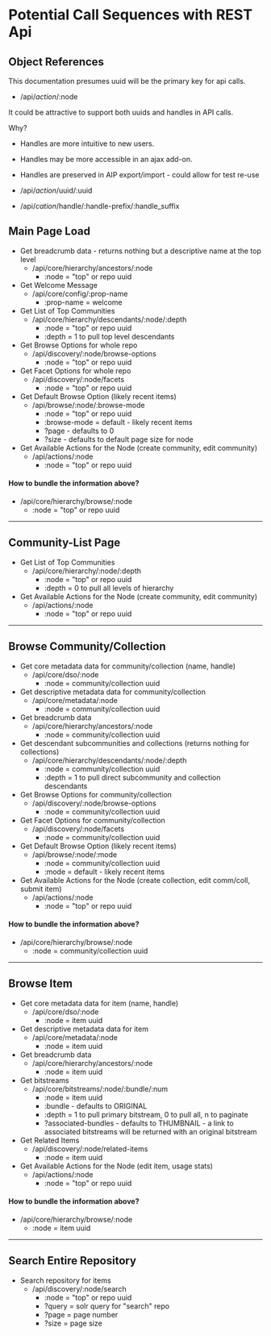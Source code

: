 # Potential Call Sequences with REST Api

## Object References
This documentation presumes uuid will be the primary key for api calls.

* /api/_action_/:node

It could be attractive to support both uuids and handles in API calls.

Why? 
* Handles are more intuitive to new users.  
* Handles may be more accessible in an ajax add-on.  
* Handles are preserved in AIP export/import - could allow for test re-use

* /api/_action_/uuid/:uuid
* /api/_cation_/handle/:handle-prefix/:handle_suffix

## Main Page Load
* Get breadcrumb data - returns nothing but a descriptive name at the top level
  * /api/core/hierarchy/ancestors/:node
    * :node = "top" or repo uuid  
* Get Welcome Message
  * /api/core/config/:prop-name
    * :prop-name = welcome
* Get List of Top Communities
  * /api/core/hierarchy/descendants/:node/:depth
    * :node = "top" or repo uuid
    * :depth = 1 to pull top level descendants
* Get Browse Options for whole repo
  * /api/discovery/:node/browse-options
    * :node = "top" or repo uuid
* Get Facet Options for whole repo
  * /api/discovery/:node/facets
    * :node = "top" or repo uuid
* Get Default Browse Option (likely recent items)
  * /api/browse/:node/:browse-mode
    * :node = "top" or repo uuid
    * :browse-mode = default - likely recent items
    * ?page - defaults to 0
    * ?size - defaults to default page size for node
* Get Available Actions for the Node (create community, edit community)
  * /api/actions/:node
    * :node = "top" or repo uuid

#### How to bundle the information above?
  * /api/core/hierarchy/browse/:node
    * :node = "top" or repo uuid

***  
  
## Community-List Page
* Get List of Top Communities
  * /api/core/hierarchy/:node/:depth
    * :node = "top" or repo uuid
    * :depth = 0 to pull all levels of hierarchy
* Get Available Actions for the Node (create community, edit community)
  * /api/actions/:node
    * :node = "top" or repo uuid

***  

## Browse Community/Collection
* Get core metadata data for community/collection (name, handle)
  * /api/core/dso/:node
    * :node = community/collection uuid
* Get descriptive metadata data for community/collection
  * /api/core/metadata/:node
    * :node = community/collection uuid
* Get breadcrumb data
  * /api/core/hierarchy/ancestors/:node
    * :node = community/collection uuid
* Get descendant subcommunities and collections (returns nothing for collections)
  * /api/core/hierarchy/descendants/:node/:depth
    * :node = community/collection uuid
    * :depth = 1 to pull direct subcommunity and collection descendants
* Get Browse Options for community/collection
  * /api/discovery/:node/browse-options
    * :node = community/collection uuid
* Get Facet Options for community/collection
  * /api/discovery/:node/facets
    * :node = community/collection uuid
* Get Default Browse Option (likely recent items)
  * /api/browse/:node/:mode
    * :node = community/collection uuid
    * :mode = default - likely recent items
* Get Available Actions for the Node (create collection, edit comm/coll, submit item)
  * /api/actions/:node
    * :node = "top" or repo uuid

#### How to bundle the information above?
  * /api/core/hierarchy/browse/:node
    * :node = community/collection uuid

***  

## Browse Item
* Get core metadata data for item (name, handle)
  * /api/core/dso/:node
    * :node = item uuid
* Get descriptive metadata data for item
  * /api/core/metadata/:node
    * :node = item uuid
* Get breadcrumb data
  * /api/core/hierarchy/ancestors/:node
    * :node = item uuid
* Get bitstreams
  * /api/core/bitstreams/:node/:bundle/:num
    * :node = item uuid
    * :bundle - defaults to ORIGINAL
    * :depth = 1 to pull primary bitstream, 0 to pull all, n to paginate
    * ?associated-bundles - defaults to THUMBNAIL - a link to associated bitstreams will be returned with an original bitstream
* Get Related Items
  * /api/discovery/:node/related-items
    * :node = item uuid
* Get Available Actions for the Node (edit item, usage stats)
  * /api/actions/:node
    * :node = "top" or repo uuid

#### How to bundle the information above?
  * /api/core/hierarchy/browse/:node
    * :node = item uuid

***  

## Search Entire Repository
* Search repository for items
  * /api/discovery/:node/search
    * :node = "top" or repo uuid
    * ?query = solr query for "search" repo
    * ?page = page number
    * ?size = page size
